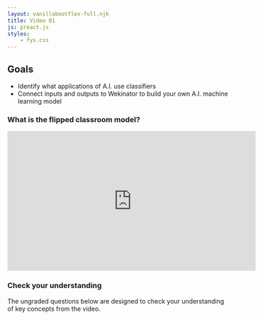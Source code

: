 ```yaml
---
layout: vanillabootflex-full.njk
title: Video 01
js: preact.js
styles:
	- fys.css
---
```


## Goals

 - Identify what applications of A.I. use classifiers
 - Connect inputs and outputs to Wekinator to build your own A.I. machine learning model

### What is the flipped classroom model?

<iframe width="560" height="315" src="https://www.youtube.com/embed/3dH2Co_Cvps" frameborder="0" allow="accelerometer; autoplay; encrypted-media; gyroscope; picture-in-picture" allowfullscreen></iframe>

### Check your understanding

The ungraded questions below are designed to check your understanding of key concepts from the video.

<div id="preact-node"></div>